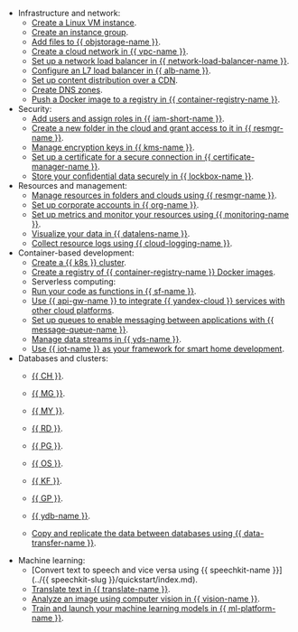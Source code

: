 * Infrastructure and network:
   * [Create a Linux VM instance](../compute/quickstart/quick-create-linux.md).
   * [Create an instance group](../compute/quickstart/ig.md).
   * [Add files to {{ objstorage-name }}](../storage/quickstart.md).
   * [Create a cloud network in {{ vpc-name }}](../vpc/quickstart.md).
   * [Set up a network load balancer in {{ network-load-balancer-name }}](../network-load-balancer/quickstart.md).
   * [Configure an L7 load balancer in {{ alb-name }}](../application-load-balancer/quickstart.md).
   * [Set up content distribution over a CDN](../cdn/quickstart.md).
   * [Create DNS zones](../dns/quickstart.md).
   * [Push a Docker image to a registry in {{ container-registry-name }}](../container-registry/quickstart/index.md).
* Security:
   * [Add users and assign roles in {{ iam-short-name }}](../iam/quickstart.md).
   * [Create a new folder in the cloud and grant access to it in {{ resmgr-name }}](../resource-manager/quickstart.md).
   * [Manage encryption keys in {{ kms-name }}](../kms/quickstart/index.md).
   * [Set up a certificate for a secure connection in {{ certificate-manager-name }}](../certificate-manager/quickstart/index.md).
   * [Store your confidential data securely in {{ lockbox-name }}](../lockbox/quickstart.md).
* Resources and management:
   * [Manage resources in folders and clouds using {{ resmgr-name }}](../resource-manager/quickstart.md).
   * [Set up corporate accounts in {{ org-name }}](../organization/quickstart.md).
   * [Set up metrics and monitor your resources using {{ monitoring-name }}](../monitoring/quickstart.md).
   * [Visualize your data in {{ datalens-name }}](../datalens/quickstart.md).
   * [Collect resource logs using {{ cloud-logging-name }}](../logging/quickstart.md).
* Container-based development:
   * [Create a {{ k8s }} cluster](../managed-kubernetes/quickstart.md).
   * [Create a registry of {{ container-registry-name }} Docker images](../container-registry/quickstart/index.md).
   * Serverless computing:
   * [Run your code as functions in {{ sf-name }}](../functions/quickstart/index.md).
   * [Use {{ api-gw-name }} to integrate {{ yandex-cloud }} services with other cloud platforms](../api-gateway/quickstart/index.md).
   * [Set up queues to enable messaging between applications with {{ message-queue-name }}](../message-queue/quickstart.md).
   * [Manage data streams in {{ yds-name }}](../data-streams/quickstart/index.md).
   * [Use {{ iot-name }} as your framework for smart home development](../iot-core/quickstart.md).
* Databases and clusters:
   * [{{ CH }}](../managed-clickhouse/quickstart.md).
   * [{{ MG }}](../managed-mongodb/quickstart.md).
   * [{{ MY }}](../managed-mysql/quickstart.md).
   * [{{ RD }}](../managed-redis/quickstart.md).
   * [{{ PG }}](../managed-postgresql/quickstart.md).
   
   * [{{ OS }}](../managed-opensearch/quickstart.md).
   * [{{ KF }}](../managed-kafka/quickstart.md).
   * [{{ GP }}](../managed-greenplum/quickstart.md).
   * [{{ ydb-name }}](../ydb/quickstart.md#create-db).
   * [Copy and replicate the data between databases using {{ data-transfer-name }}](../data-transfer/quickstart.md).
* Machine learning:
   * [Convert text to speech and vice versa using {{ speechkit-name }}](../{{ speechkit-slug }}/quickstart/index.md).
   * [Translate text in {{ translate-name }}](../translate/quickstart.md).
   * [Analyze an image using computer vision in {{ vision-name }}](../vision/quickstart.md).
   * [Train and launch your machine learning models in {{ ml-platform-name }}](../datasphere/quickstart.md).
